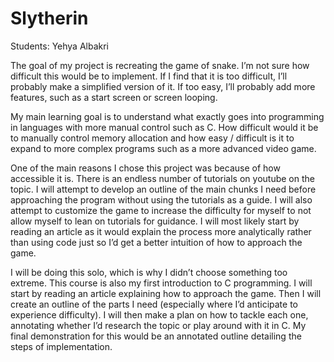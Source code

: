 # Slytherin

Students: Yehya Albakri

The goal of my project is recreating the game of snake. I’m not sure how difficult this
would be to implement. If I find that it is too difficult, I’ll probably make a simplified
version of it. If too easy, I’ll probably add more features, such as a start screen or screen
looping.

My main learning goal is to understand what exactly goes into programming in
languages with more manual control such as C. How difficult would it be to manually
control memory allocation and how easy / difficult is it to expand to more complex
programs such as a more advanced video game.

One of the main reasons I chose this project was because of how accessible it is. There
is an endless number of tutorials on youtube on the topic. I will attempt to develop an
outline of the main chunks I need before approaching the program without using the
tutorials as a guide. I will also attempt to customize the game to increase the difficulty for
myself to not allow myself to lean on tutorials for guidance. I will most likely start by
reading an article as it would explain the process more analytically rather than using
code just so I’d get a better intuition of how to approach the game.

I will be doing this solo, which is why I didn’t choose something too extreme. This course
is also my first introduction to C programming. I will start by reading an article explaining
how to approach the game. Then I will create an outline of the parts I need (especially
where I’d anticipate to experience difficulty). I will then make a plan on how to tackle
each one, annotating whether I’d research the topic or play around with it in C. My final
demonstration for this would be an annotated outline detailing the steps of
implementation.
